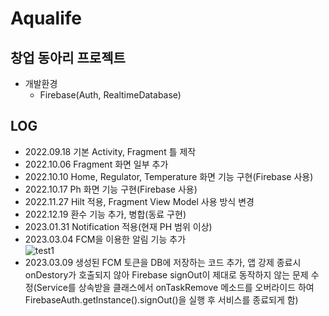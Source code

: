 # Aqualife
## 창업 동아리 프로젝트
- 개발환경
  - Firebase(Auth, RealtimeDatabase)

## LOG
- 2022.09.18 기본 Activity, Fragment 틀 제작
- 2022.10.06 Fragment 화면 일부 추가
- 2022.10.10 Home, Regulator, Temperature 화면 기능 구현(Firebase 사용)
- 2022.10.17 Ph 화면 기능 구현(Firebase 사용)
- 2022.11.27 Hilt 적용, Fragment View Model 사용 방식 변경
- 2022.12.19 환수 기능 추가, 병합(동료 구현)
- 2023.01.31 Notification 적용(현재 PH 범위 이상)
- 2023.03.04 FCM을 이용한 알림 기능 추가<br>
![test1](https://user-images.githubusercontent.com/97011241/222886263-667fc307-8df4-4abf-a102-b5f356f3f497.png)
- 2023.03.09 생성된 FCM 토큰을 DB에 저장하는 코드 추가, 앱 강제 종료시 onDestory가 호출되지 않아 Firebase signOut이 제대로 동작하지 않는 문제 수정(Service를 상속받을 클래스에서 onTaskRemove 메소드를 오버라이드 하여 FirebaseAuth.getInstance().signOut()을 실행 후 서비스를 종료되게 함)
